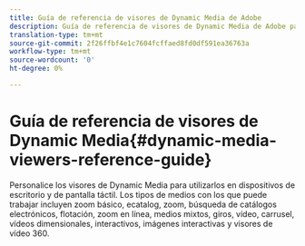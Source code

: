 ```yaml
---
title: Guía de referencia de visores de Dynamic Media de Adobe
description: Guía de referencia de visores de Dynamic Media de Adobe para zoom básico, ecatalog, zoom, búsqueda de catálogos electrónicos, flotante, zoom en línea, medios mixtos, giros, vídeo, carrusel, vídeos dimensionales, interactivos, imágenes interactivas y visores de vídeo 360.
translation-type: tm+mt
source-git-commit: 2f26ffbf4e1c7604fcffaed8fd0df591ea36763a
workflow-type: tm+mt
source-wordcount: '0'
ht-degree: 0%

---
```



# Guía de referencia de visores de Dynamic Media{#dynamic-media-viewers-reference-guide}

Personalice los visores de Dynamic Media para utilizarlos en dispositivos de escritorio y de pantalla táctil. Los tipos de medios con los que puede trabajar incluyen zoom básico, ecatalog, zoom, búsqueda de catálogos electrónicos, flotación, zoom en línea, medios mixtos, giros, vídeo, carrusel, vídeos dimensionales, interactivos, imágenes interactivas y visores de vídeo 360.

